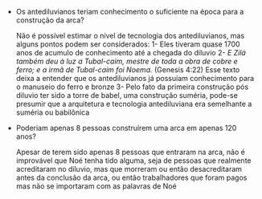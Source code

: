 
- Os antediluvianos teriam conhecimento o suficiente na época para a construção da arca?

    Não é possível estimar o nível de tecnologia dos antediluvianos, mas alguns pontos podem ser considerados:
        1-  Eles tiveram quase 1700 anos de acumulo de conhecimento até a chegada do diluvio
        2-  *E Zilá também deu à luz a Tubal-caim, mestre de toda a obra de cobre e ferro; e a irmã de Tubal-caim foi Noema.* (Genesis 4:22)
            Esse texto deixa a entender que os antediluvianos já possuíam conhecimento para o manuseio do ferro e bronze
        3- Pelo fato da primeira construção pós diluvio ter sido a torre de babel, uma construção suméria, pode-se presumir que a arquitetura e tecnologia antediluviana era semelhante a suméria ou babilônica 

- Poderiam apenas 8 pessoas construírem uma arca em apenas 120 anos?

    Apesar de terem sido apenas 8 pessoas que entraram na arca, não é improvável que Noé tenha tido alguma, seja de pessoas que realmente acreditaram no diluvio, mas que morreram ou então desacreditaram antes da conclusão da arca, ou então trabalhadores que foram pagos mas não se importaram com as palavras de Noé

